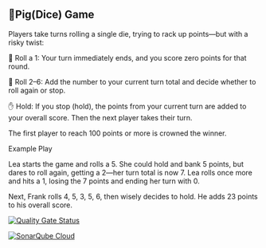 ## 🐷Pig(Dice) Game

Players take turns rolling a single die, trying to rack up points—but with a risky twist:

🎲 Roll a 1: Your turn immediately ends, and you score zero points for that round.

🎯 Roll 2–6: Add the number to your current turn total and decide whether to roll again or stop.

✋ Hold: If you stop (hold), the points from your current turn are added to your overall score. Then the next player takes their turn.

The first player to reach 100 points or more is crowned the winner.

Example Play

Lea starts the game and rolls a 5. She could hold and bank 5 points, but dares to roll again, getting a 2—her turn total is now 7. Lea rolls once more and hits a 1, losing the 7 points and ending her turn with 0.

Next, Frank rolls 4, 5, 3, 5, 6, then wisely decides to hold. He adds 23 points to his overall score.

[![Quality Gate Status](https://sonarcloud.io/api/project_badges/measure?project=antonriabokon_Pig-Game&metric=alert_status)](https://sonarcloud.io/summary/new_code?id=antonriabokon_Pig-Game)

[![SonarQube Cloud](https://sonarcloud.io/images/project_badges/sonarcloud-light.svg)](https://sonarcloud.io/summary/new_code?id=antonriabokon_Pig-Game)
